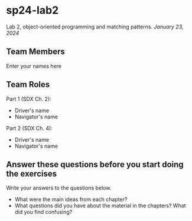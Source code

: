 # sp24-lab2
Lab 2, object-oriented programming and matching patterns.
_January 23, 2024_

## Team Members
Enter your names here

## Team Roles
Part 1 (SDX Ch. 2):
* Driver's name
* Navigator's name

Part 2 (SDX Ch. 4):
* Driver's name
* Navigator's name

## Answer these questions before you start doing the exercises
Write your answers to the questions below.

* What were the main ideas from each chapter?
* What questions did you have about the material in the chapters? What did you find confusing?

